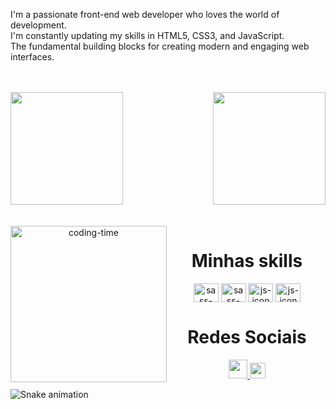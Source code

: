 <div>
<p> I'm a passionate front-end web developer who loves the world of development. 
 </br> I'm constantly updating my skills in HTML5, CSS3, and JavaScript. 
</br>The fundamental building blocks for creating modern and engaging web interfaces.<p>
</div>
</br>
</br>

<div>  
  <img  height="180em" src="https://github-readme-stats.vercel.app/api?username=LuigiGF&show_icons=true&theme=dracula&include_all_commits=true&count_private=true"/>
  <img align="right" height="180em" src="https://github-readme-stats.vercel.app/api/top-langs/?username=gregoriodelucca&layout=compact&langs_count=16&theme=dracula"/>
</div>
<br>

<div  align="center"> 
  <div style="display: inline_block"><br>
    <img align="left" height="250" alt="coding-time" src="code.gif">
    <h1 align="center">Minhas skills </h1>
    <img align="center" height="30" width="40" alt="sass-icon"      src="https://cdn.jsdelivr.net/gh/devicons/devicon/icons/html5/html5-original.svg">
    <img align="center" height="30" width="40" alt="sass-icon"     src="https://cdn.jsdelivr.net/gh/devicons/devicon/icons/css3/css3-original.svg">
    <img align="center" height="30" width="40" alt="js-icon"     src="https://cdn.jsdelivr.net/gh/devicons/devicon/icons/javascript/javascript-original.svg">
    <img align="center" height="30" width="40" alt="js-icon"     src="https://cdn.jsdelivr.net/gh/devicons/devicon/icons/javascript/javascript-original.svg">   
   </div>
    
  
  <h1 align="center">Redes Sociais</h1>
    <a href = "mailto: gregoriodelucca@gmail.com">
      <img width="30" src="https://upload.wikimedia.org/wikipedia/commons/thumb/0/0b/Logo_Gmail_%282015-2020%29.svg/2560px-Logo_Gmail_%282015-2020%29.svg.png">
    </a>
    <a href = "https://www.linkedin.com/in/gregoriodelucca/">
      <img width="25" src="https://upload.wikimedia.org/wikipedia/commons/thumb/8/81/LinkedIn_icon.svg/2048px-LinkedIn_icon.svg.png">
    </a>  
   
</div>
  
![Snake animation](https://github.com/LuigiGF/LuigiGF/blob/output/github-contribution-grid-snake.svg)
